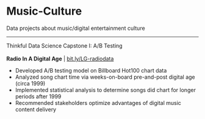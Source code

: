 # Music-Culture
Data projects about music/digital entertainment culture <hr>

Thinkful Data Science Capstone I: A/B Testing <br><br>
<strong>Radio In A Digital Age</strong> | <a href='https://bit.ly/LG-radiodata'>bit.ly/LG-radiodata</a>
<ul><li>Developed A/B testing model on Billboard Hot100 chart data</li>
<li>Analyzed song chart time via weeks-on-board pre-and-post digital age (circa 1999)</li>
<li>Implemented statistical analysis to determine songs did chart for longer periods after 1999</li>
<li>Recommended stakeholders optimize advantages of digital music content delivery</li>
</ul>
